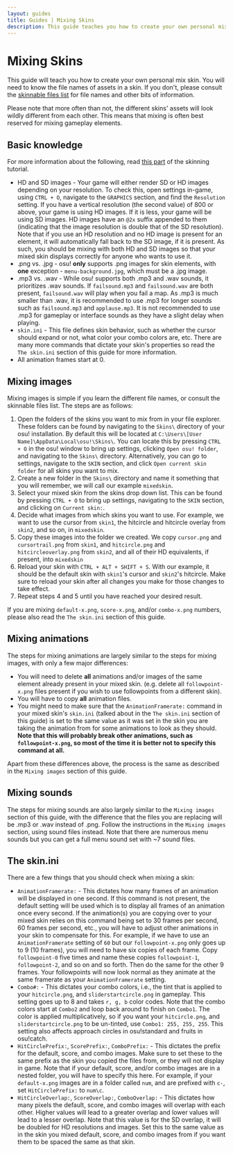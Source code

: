 ```yaml
---
layout: guides
title: Guides | Mixing Skins
description: This guide teaches you how to create your own personal mixed skin.
---
```


# Mixing Skins

This guide will teach you how to create your own personal mix skin. You will need to know the file names of assets in a skin. If you don't, please consult the [skinnable files list](https://docs.google.com/spreadsheets/d/1bhnV-CQRMy3Z0npQd9XSoTdkYxz0ew5e648S00qkJZ8/edit#gid=2074725196) for file names and other bits of information.

Please note that more often than not, the different skins' assets will look wildly different from each other. This means that mixing is often best reserved for mixing gameplay elements.

## Basic knowledge

For more information about the following, read [this part](https://skinship.xyz/tutorial/introduction#hdsd-elements-aspect-ratios-and-resolution) of the skinning tutorial.

- HD and SD images - Your game will either render SD or HD images depending on your resolution. To check this, open settings in-game, using `CTRL + O`, navigate to the `GRAPHICS` section, and find the `Resolution` setting. If you have a vertical resolution (the second value) of 800 or above, your game is using HD images. If it is less, your game will be using SD images. HD images have an `@2x` suffix appended to them (indicating that the image resolution is double that of the SD resolution). Note that if you use an HD resolution and no HD image is present for an element, it will automatically fall back to the SD image, if it is present. As such, you should be mixing with both HD and SD images so that your mixed skin displays correctly for anyone who wants to use it.
- .png vs. .jpg - osu! **only** supports .png images for skin elements, with **one** exception - `menu-background.jpg`, which must be a .jpg image.
- .mp3 vs. .wav - While osu! supports both .mp3 and .wav sounds, it prioritizes .wav sounds. If `failsound.mp3` and `failsound.wav` are both present, `failsound.wav` will play when you fail a map. As .mp3 is much smaller than .wav, it is recommended to use .mp3 for longer sounds such as `failsound.mp3` and `applause.mp3`. It is not recommended to use .mp3 for gameplay or interface sounds as they have a slight delay when playing.
- `skin.ini` - This file defines skin behavior, such as whether the cursor should expand or not, what color your combo colors are, etc. There are many more commands that dictate your skin's properties so read the `The skin.ini` section of this guide for more information.
- All animation frames start at 0.

## Mixing images

Mixing images is simple if you learn the different file names, or consult the skinnable files list. The steps are as follows:

1. Open the folders of the skins you want to mix from in your file explorer. These folders can be found by navigating to the `Skins\` directory of your osu! installation. By default this will be located at `C:\Users\[User Name]\AppData\Local\osu!\Skins\`. You can locate this by pressing `CTRL + O` in the osu! window to bring up settings, clicking `Open osu! folder`, and navigating to the `Skins\` directory. Alternatively, you can go to settings, navigate to the `SKIN` section, and click `Open current skin folder` for all skins you want to mix.
2. Create a new folder in the `Skins\` directory and name it something that you will remember, we will call our example `mixedskin`.
3. Select your mixed skin from the skins drop down list. This can be found by pressing `CTRL + O` to bring up settings, navigating to the `SKIN` section, and clicking on `Current skin:`.
4. Decide what images from which skins you want to use. For example, we want to use the cursor from `skin1`, the hitcircle and hitcircle overlay from `skin2`, and so on, in `mixedskin`.
5. Copy these images into the folder we created. We copy `cursor.png` and `cursortrail.png` from `skin1`, and `hitcircle.png` and `hitcircleoverlay.png` from `skin2`, and all of their HD equivalents, if present, into `mixedskin`
6. Reload your skin with `CTRL + ALT + SHIFT + S`. With our example, it should be the default skin with `skin1`'s cursor and `skin2`'s hitcircle. Make sure to reload your skin after all changes you make for those changes to take effect.
7. Repeat steps 4 and 5 until you have reached your desired result.

If you are mixing `default-x.png`, `score-x.png`, and/or `combo-x.png` numbers, please also read the `The skin.ini` section of this guide.

## Mixing animations

The steps for mixing animations are largely similar to the steps for mixing images, with only a few major differences:

- You will need to delete **all** animations and/or images of the same element already present in your mixed skin. (e.g. delete all `followpoint-x.png` files present if you wish to use followpoints from a different skin).
- You will have to copy **all** animation files.
- You might need to make sure that the `AnimationFramerate:` command in your mixed skin's `skin.ini` (talked about in the `The skin.ini` section of this guide) is set to the same value as it was set in the skin you are taking the animation from for some animations to look as they should. **Note that this will probably break other animations, such as `followpoint-x.png`, so most of the time it is better not to specify this command at all.**

Apart from these differences above, the process is the same as described in the `Mixing images` section of this guide.

## Mixing sounds

The steps for mixing sounds are also largely similar to the `Mixing images` section of this guide, with the difference that the files you are replacing will be .mp3 or .wav instead of .png. Follow the instructions in the `Mixing images` section, using sound files instead. Note that there are numerous menu sounds but you can get a full menu sound set with ~7 sound files.

## The skin.ini

There are a few things that you should check when mixing a skin:

- `AnimationFramerate:` - This dictates how many frames of an animation will be displayed in one second. If this command is not present, the default setting will be used which is to display all frames of an animation once every second. If the animation(s) you are copying over to your mixed skin relies on this command being set to 30 frames per second, 60 frames per second, etc., you will have to adjust other animations in your skin to compensate for this. For example, if we have to use an `AnimationFramerate` setting of `60` but our `followpoint-x.png` only goes up to 9 (10 frames), you will need to have six copies of each frame. Copy `followpoint-0` five times and name these copies `followpoint-1`, `followpoint-2`, and so on and so forth. Then do the same for the other 9 frames. Your followpoints will now look normal as they animate at the same framerate as your `AnimationFramerate` setting.
- `Combo#:` - This dictates your combo colors, i.e., the tint that is applied to your `hitcircle.png`, and `sliderstartcircle.png` in gameplay. This setting goes up to 8 and takes `r, g, b` color codes. Note that the combo colors start at `Combo2` and loop back around to finish on `Combo1`. The color is applied multiplicatively, so if you want your `hitcircle.png`, and `sliderstartcircle.png` to be un-tinted, use `Combo1: 255, 255, 255`. This setting also affects approach circles in osu!standard and fruits in osu!catch.
- `HitCirclePrefix:`, `ScorePrefix:`, `ComboPrefix:` - This dictates the prefix for the default, score, and combo images. Make sure to set these to the same prefix as the skin you copied the files from, or they will not display in game. Note that if your default, score, and/or combo images are in a nested folder, you will have to specify this here. For example, if your `default-x.png` images are in a folder called `num`, and are prefixed with `c-`, set `HitCirclePrefix:` to `num\c`.
- `HitCircleOverlap:`, `ScoreOverlap:`, `ComboOverlap:` - This dictates how many pixels the default, score, and combo images will overlap with each other. Higher values will lead to a greater overlap and lower values will lead to a lesser overlap. Note that this value is for the SD overlap, it will be doubled for HD resolutions and images. Set this to the same value as in the skin you mixed default, score, and combo images from if you want them to be spaced the same as that skin.

